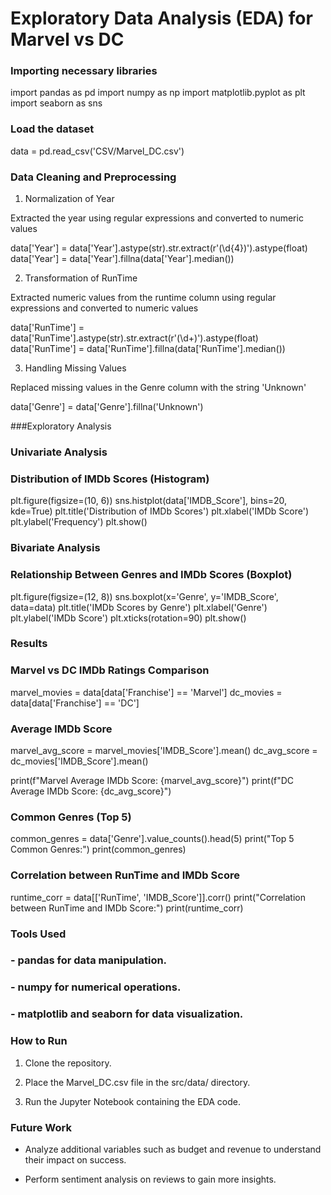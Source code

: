 # Exploratory Data Analysis (EDA) for Marvel vs DC

### Importing necessary libraries

import pandas as pd
import numpy as np
import matplotlib.pyplot as plt
import seaborn as sns

### Load the dataset

data = pd.read_csv('CSV/Marvel_DC.csv')

### Data Cleaning and Preprocessing

1. Normalization of Year

Extracted the year using regular expressions and converted to numeric values

data['Year'] = data['Year'].astype(str).str.extract(r'(\d{4})').astype(float)
data['Year'] = data['Year'].fillna(data['Year'].median())

2. Transformation of RunTime

Extracted numeric values from the runtime column using regular expressions and converted to numeric values

data['RunTime'] = data['RunTime'].astype(str).str.extract(r'(\d+)').astype(float)
data['RunTime'] = data['RunTime'].fillna(data['RunTime'].median())

3. Handling Missing Values

Replaced missing values in the Genre column with the string 'Unknown'

data['Genre'] = data['Genre'].fillna('Unknown')

###Exploratory Analysis

### Univariate Analysis

### Distribution of IMDb Scores (Histogram)

plt.figure(figsize=(10, 6))
sns.histplot(data['IMDB_Score'], bins=20, kde=True)
plt.title('Distribution of IMDb Scores')
plt.xlabel('IMDb Score')
plt.ylabel('Frequency')
plt.show()

### Bivariate Analysis

### Relationship Between Genres and IMDb Scores (Boxplot)

plt.figure(figsize=(12, 8))
sns.boxplot(x='Genre', y='IMDB_Score', data=data)
plt.title('IMDb Scores by Genre')
plt.xlabel('Genre')
plt.ylabel('IMDb Score')
plt.xticks(rotation=90)
plt.show()

### Results

### Marvel vs DC IMDb Ratings Comparison

marvel_movies = data[data['Franchise'] == 'Marvel']
dc_movies = data[data['Franchise'] == 'DC']

### Average IMDb Score

marvel_avg_score = marvel_movies['IMDB_Score'].mean()
dc_avg_score = dc_movies['IMDB_Score'].mean()

print(f"Marvel Average IMDb Score: {marvel_avg_score}")
print(f"DC Average IMDb Score: {dc_avg_score}")

### Common Genres (Top 5)

common_genres = data['Genre'].value_counts().head(5)
print("Top 5 Common Genres:")
print(common_genres)

### Correlation between RunTime and IMDb Score

runtime_corr = data[['RunTime', 'IMDB_Score']].corr()
print("Correlation between RunTime and IMDb Score:")
print(runtime_corr)

### Tools Used

### - pandas for data manipulation.

### - numpy for numerical operations.

### - matplotlib and seaborn for data visualization.

### How to Run

1. Clone the repository.

2. Place the Marvel_DC.csv file in the src/data/ directory.

3. Run the Jupyter Notebook containing the EDA code.

### Future Work

- Analyze additional variables such as budget and revenue to understand their impact on success.

- Perform sentiment analysis on reviews to gain more insights.
